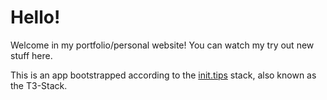 # Hello!
Welcome in my portfolio/personal website! You can watch my try out new stuff here.

This is an app bootstrapped according to the [init.tips](https://init.tips) stack, also known as the T3-Stack.
